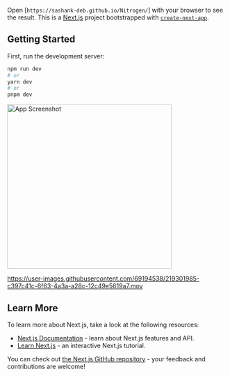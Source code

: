 Open [`https://sashank-deb.github.io/Nitrogen/`] with your browser to see the result.
This is a [Next.js](https://nextjs.org/) project bootstrapped with [`create-next-app`](https://github.com/vercel/next.js/tree/canary/packages/create-next-app).

## Getting Started

First, run the development server:

```bash
npm run dev
# or
yarn dev
# or
pnpm dev
```
<img width="378" alt="App Screenshot" src="https://user-images.githubusercontent.com/69194538/219301895-2fac9551-1dca-4d30-acda-55a3a6e5094f.png">


https://user-images.githubusercontent.com/69194538/219301985-c397c41c-6f63-4a3a-a28c-12c49e5619a7.mov

## Learn More

To learn more about Next.js, take a look at the following resources:

- [Next.js Documentation](https://nextjs.org/docs) - learn about Next.js features and API.
- [Learn Next.js](https://nextjs.org/learn) - an interactive Next.js tutorial.

You can check out [the Next.js GitHub repository](https://github.com/vercel/next.js/) - your feedback and contributions are welcome!

